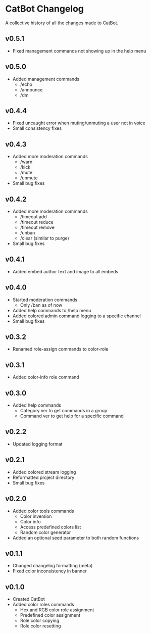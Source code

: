 # CatBot Changelog
A collective history of all the changes made to CatBot.

## v0.5.1
* Fixed management commands not showing up in the help menu

## v0.5.0
* Added management commands
  * /echo
  * /announce
  * /dm

## v0.4.4
* Fixed uncaught error when muting/unmuting a user not in voice
* Small consistency fixes

## v0.4.3
* Added more moderation commands
  * /warn
  * /kick
  * /mute
  * /unmute
* Small bug fixes

## v0.4.2
* Added more moderation commands
  * /timeout add
  * /timeout reduce
  * /timeout remove
  * /unban
  * /clear (similar to purge)
* Small bug fixes

## v0.4.1
* Added embed author text and image to all embeds

## v0.4.0
* Started moderation commands
  * Only /ban as of now
* Added help commands to /help menu
* Added colored admin command logging to a specific channel
* Small bug fixes

## v0.3.2
* Renamed role-assign commands to color-role

## v0.3.1
* Added color-info role command

## v0.3.0
* Added help commands
  * Category ver to get commands in a group
  * Command ver to get help for a specific command

## v0.2.2
* Updated logging format

## v0.2.1
* Added colored stream logging
* Reformatted project directory
* Small bug fixes

## v0.2.0
* Added color tools commands
  * Color inversion
  * Color info
  * Access predefined colors list
  * Random color generator
* Added an optional seed parameter to both random functions

## v0.1.1
* Changed changelog formatting (meta)
* Fixed color inconsistency in banner

## v0.1.0
* Created CatBot
* Added color roles commands
  * Hex and RGB color role assignment
  * Predefined color assignment
  * Role color copying
  * Role color resetting